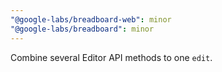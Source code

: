 ```yaml
---
"@google-labs/breadboard-web": minor
"@google-labs/breadboard": minor
---
```


Combine several Editor API methods to one `edit`.
